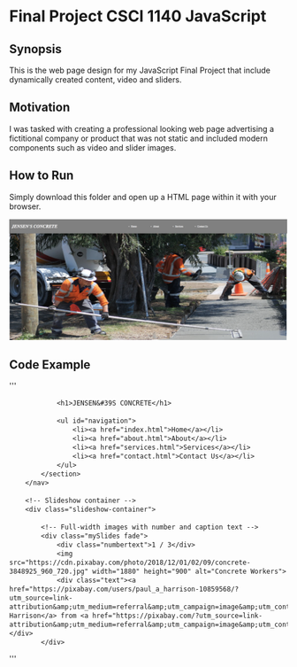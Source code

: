 # Final Project CSCI 1140 JavaScript

## Synopsis
This is the web page design for my JavaScript Final Project that include dynamically created content, video and sliders.

## Motivation
I was tasked with creating a professional looking web page advertising a fictitional company or product that was not static and included modern components such as video and slider images.

## How to Run
Simply download this folder and open up a HTML page within it with your browser.

<img src="Landing Page.png"/>

## Code Example

'''
		<!-- Banner -->
		<nav>
			<section id="anchor">
			
				<h1>JENSEN&#39S CONCRETE</h1>
			
				<ul id="navigation">
					<li><a href="index.html">Home</a></li>
 					<li><a href="about.html">About</a></li>
					<li><a href="services.html">Services</a></li>
					<li><a href="contact.html">Contact Us</a></li>
				</ul>
			</section>
		</nav>
		
		<!-- Slideshow container -->
		<div class="slideshow-container">

			<!-- Full-width images with number and caption text -->
			<div class="mySlides fade">
				<div class="numbertext">1 / 3</div>
				<img src="https://cdn.pixabay.com/photo/2018/12/01/02/09/concrete-3848925_960_720.jpg" width="1880" height="900" alt="Concrete Workers">
				<div class="text"><a href="https://pixabay.com/users/paul_a_harrison-10859568/?utm_source=link-attribution&amp;utm_medium=referral&amp;utm_campaign=image&amp;utm_content=3848925">Paul Harrison</a> from <a href="https://pixabay.com/?utm_source=link-attribution&amp;utm_medium=referral&amp;utm_campaign=image&amp;utm_content=3848925">Pixabay</a></div>
			</div>
'''
